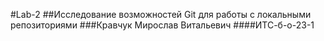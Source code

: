 #Lab-2
##Исследование возможностей Git для работы с локальными репозиториями
###Кравчук Мирослав Витальевич 
####ИТС-б-о-23-1